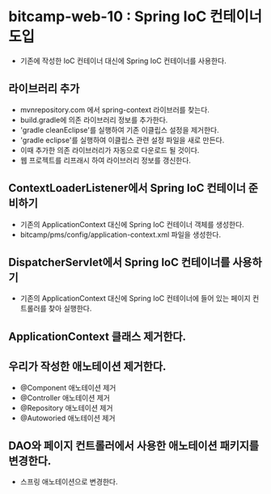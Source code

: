 # bitcamp-web-10 : Spring IoC 컨테이너 도입
- 기존에 작성한 IoC 컨테이너 대신에 Spring IoC 컨테이너를 사용한다.

## 라이브러리 추가
- mvnrepository.com 에서 spring-context 라이브러를 찾는다.
- build.gradle에 의존 라이브러리 정보를 추가한다.
- 'gradle cleanEclipse'를 실행하여 기존 이클립스 설정을 제거한다.
- 'gradle eclipse'를 실행하여 이클립스 관련 설정 파일을 새로 만든다.
- 이때 추가한 의존 라이브러리가 자동으로 다운로드 될 것이다.
- 웹 프로젝트를 리프래시 하여 라이브러리 정보를 갱신한다. 

## ContextLoaderListener에서 Spring IoC 컨테이너 준비하기
- 기존의 ApplicationContext 대신에 Spring IoC 컨테이너 객체를 생성한다.
- bitcamp/pms/config/application-context.xml 파일을 생성한다.

## DispatcherServlet에서 Spring IoC 컨테이너를 사용하기
- 기존의 ApplicationContext 대신에 Spring IoC 컨테이너에 들어 있는 페이지 컨트롤러를 찾아 실행한다.

## ApplicationContext 클래스 제거한다.

## 우리가 작성한 애노테이션 제거한다.
- @Component 애노테이션 제거
- @Controller 애노테이션 제거
- @Repository 애노테이션 제거
- @Autoworied 애노테이션 제거

## DAO와 페이지 컨트롤러에서 사용한 애노테이션 패키지를 변경한다.
- 스프링 애노테이션으로 변경한다.






